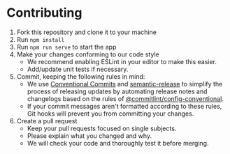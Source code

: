 # Contributing
1. Fork this repository and clone it to your machine
2. Run `npm install`
3. Run `npm run serve` to start the app
4. Make your changes conforming to our code style
    - We recommend enabling ESLint in your editor to make this easier.
    - Add/update unit tests if necessary.
5. Commit, keeping the following rules in mind:
    - We use [Conventional Commits] and [semantic-release] to simplify the process of releasing updates by automating release notes and changelogs based on the rules of [@commitlint/config-conventional].
    - If your commit messages aren't formatted according to these rules, Git hooks will prevent you from committing your changes.
6. Create a pull request
   - Keep your pull requests focused on single subjects.
   - Please explain what you changed and why.
   - We will check your code and thoroughly test it before merging.

[Conventional Commits]: https://www.conventionalcommits.org/en/v1.0.0/#summary
[@commitlint/config-conventional]: https://github.com/conventional-changelog/commitlint
[semantic-release]: https://github.com/semantic-release/semantic-release
